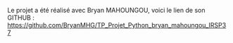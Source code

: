 Le projet a été réalisé avec Bryan MAHOUNGOU, voici le lien de son GITHUB : https://github.com/BryanMHG/TP_Projet_Python_bryan_mahoungou_IRSP37
